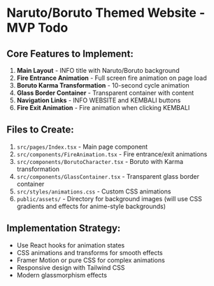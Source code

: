 # Naruto/Boruto Themed Website - MVP Todo

## Core Features to Implement:
1. **Main Layout** - INFO title with Naruto/Boruto background
2. **Fire Entrance Animation** - Full screen fire animation on page load
3. **Boruto Karma Transformation** - 10-second cycle animation
4. **Glass Border Container** - Transparent container with content
5. **Navigation Links** - INFO WEBSITE and KEMBALI buttons
6. **Fire Exit Animation** - Fire animation when clicking KEMBALI

## Files to Create:
1. `src/pages/Index.tsx` - Main page component
2. `src/components/FireAnimation.tsx` - Fire entrance/exit animations
3. `src/components/BorutoCharacter.tsx` - Boruto with Karma transformation
4. `src/components/GlassContainer.tsx` - Transparent glass border container
5. `src/styles/animations.css` - Custom CSS animations
6. `public/assets/` - Directory for background images (will use CSS gradients and effects for anime-style backgrounds)

## Implementation Strategy:
- Use React hooks for animation states
- CSS animations and transforms for smooth effects
- Framer Motion or pure CSS for complex animations
- Responsive design with Tailwind CSS
- Modern glassmorphism effects